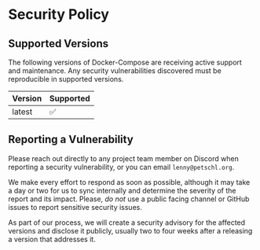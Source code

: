 # Security Policy

## Supported Versions

The following versions of Docker-Compose are receiving active support and maintenance. Any security vulnerabilities discovered must be reproducible in supported versions.

| Version | Supported          |
|---------|--------------------|
| latest  | :white_check_mark: |


## Reporting a Vulnerability

Please reach out directly to any project team member on Discord when reporting a security vulnerability, or you can email `lenny@petschl.org`.

We make every effort to respond as soon as possible, although it may take a day or two for us to sync internally and determine the severity of the report and its impact. Please, _do not_ use a public facing channel or GitHub issues to report sensitive security issues.

As part of our process, we will create a security advisory for the affected versions and disclose it publicly, usually two to four weeks after a releasing a version that addresses it.